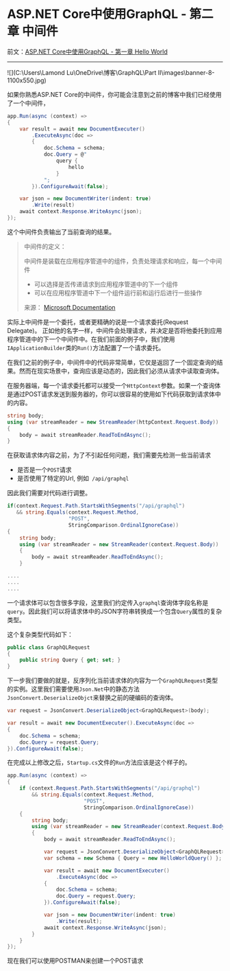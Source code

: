# ASP.NET Core中使用GraphQL - 第二章 中间件

前文：[ASP.NET Core中使用GraphQL - 第一章 Hello World](https://mp.weixin.qq.com/s?__biz=MzUyMzk0ODE2NQ==&mid=2247483872&idx=1&sn=2579e3e42d0ba666ecac71dfb11c1df0&chksm=fa35980acd42111c726baf927cfedb5748ef0dfc275bc31141b541c95d005d32c4f27253523d&token=2044683521&lang=zh_CN#rd)

------

![](C:\Users\Lamond Lu\OneDrive\博客\GraphQL\Part II\images\banner-8-1100x550.jpg)

如果你熟悉ASP.NET Core的中间件，你可能会注意到之前的博客中我们已经使用了一个中间件，

```c#
app.Run(async (context) =>
{
    var result = await new DocumentExecuter()
        .ExecuteAsync(doc =>
        {
            doc.Schema = schema;
            doc.Query = @"
                query {
                    hello
                }
            ";
        }).ConfigureAwait(false);

    var json = new DocumentWriter(indent: true)
        .Write(result)
    await context.Response.WriteAsync(json);
});
```

这个中间件负责输出了当前查询的结果。

> 中间件的定义：
>
> 中间件是装载在应用程序管道中的组件，负责处理请求和响应，每一个中间件
> - 可以选择是否传递请求到应用程序管道中的下一个组件
> - 可以在应用程序管道中下一个组件运行前和运行后进行一些操作
> 
> 来源： [Microsoft Documentation](https://docs.microsoft.com/en-us/aspnet/core/fundamentals/middleware/?tabs=aspnetcore2x#what-is-middleware)

实际上中间件是一个委托，或者更精确的说是一个请求委托(Request Delegate)。 正如他的名字一样，中间件会处理请求，并决定是否将他委托到应用程序管道中的下一个中间件中。在我们前面的例子中，我们使用<code>IApplicationBuilder</code>类的<code>Run()</code>方法配置了一个请求委托。

在我们之前的例子中，中间件中的代码非常简单，它仅是返回了一个固定查询的结果。然而在现实场景中，查询应该是动态的，因此我们必须从请求中读取查询体。

在服务器端，每一个请求委托都可以接受一个<code>HttpContext</code>参数。如果一个查询体是通过POST请求发送到服务器的，你可以很容易的使用如下代码获取到请求体中的内容。

```c#
string body;  
using (var streamReader = new StreamReader(httpContext.Request.Body))  
{
    body = await streamReader.ReadToEndAsync();
}
```

在获取请求体内容之前，为了不引起任何问题，我们需要先检测一些当前请求

- 是否是一个<code>POST</code>请求
- 是否使用了特定的Url, 例如<code> /api/graphql</code>

因此我们需要对代码进行调整。

```c#
if(context.Request.Path.StartsWithSegments("/api/graphql") 
   && string.Equals(context.Request.Method, 
                    "POST", 
                    StringComparison.OrdinalIgnoreCase))  
{
    string body;
    using (var streamReader = new StreamReader(context.Request.Body))
    {
        body = await streamReader.ReadToEndAsync();
    }

....
....
....
```

一个请求体可以包含很多字段，这里我们约定传入<code>graphql</code>查询体字段名称是<code>query</code>。因此我们可以将请求体中的JSON字符串转换成一个包含<code>Query</code>属性的复杂类型。

这个复杂类型代码如下：

```c#
public class GraphQLRequest
{
    public string Query { get; set; }
}
```

下一步我们要做的就是，反序列化当前请求体的内容为一个<code>GraphQLRequest</code>类型的实例。这里我们需要使用<code>Json.Net</code>中的静态方法<code>JsonConvert.DeserializeObjct</code>来替换之前的硬编码的查询体。

```c#
var request = JsonConvert.DeserializeObject<GraphQLRequest>(body);

var result = await new DocumentExecuter().ExecuteAsync(doc =>
{
    doc.Schema = schema;
    doc.Query = request.Query;
}).ConfigureAwait(false);
```

在完成以上修改之后，<code>Startup.cs</code>文件的<code>Run</code>方法应该是这个样子的。

```c#
app.Run(async (context) =>
{
    if (context.Request.Path.StartsWithSegments("/api/graphql")
        && string.Equals(context.Request.Method, 
                         "POST", 
                         StringComparison.OrdinalIgnoreCase))
    {
        string body;
        using (var streamReader = new StreamReader(context.Request.Body))
        {
            body = await streamReader.ReadToEndAsync();

            var request = JsonConvert.DeserializeObject<GraphQLRequest>(body);
            var schema = new Schema { Query = new HelloWorldQuery() };

            var result = await new DocumentExecuter()
                .ExecuteAsync(doc =>
            {
                doc.Schema = schema;
                doc.Query = request.Query;
            }).ConfigureAwait(false);

            var json = new DocumentWriter(indent: true)
                .Write(result);
            await context.Response.WriteAsync(json);
        }
    }
});
```

现在我们可以使用POSTMAN来创建一个POST请求